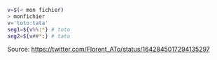 ```bash
v=$(< mon fichier)
> monfichier
v='toto:tata'
seg1=${v%%:*} # toto
seg2=${v##*:} # tata
```
Source: https://twitter.com/Florent_ATo/status/1642845017294135297